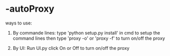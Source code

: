 # -autoProxy

ways to use:
1. By commande lines:
    type 'python setup.py install' in cmd to setup the command lines
    then type 'proxy -o' or 'proxy -f' to turn on/off the proxy
    
2. By UI:
    Run UI.py
    click On or Off to turn on/off the proxy
